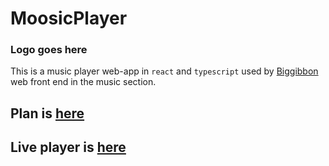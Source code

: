 # MoosicPlayer

### Logo goes here

This is a music player web-app in `react` and `typescript` used by [Biggibbon](https://github.com/phanirithvij/biggibbon) web front end in the music section.

## Plan is [here](src/docs/Plan.md)

## Live player is [here](https://phanirithvij.github.io/moosicplayer)